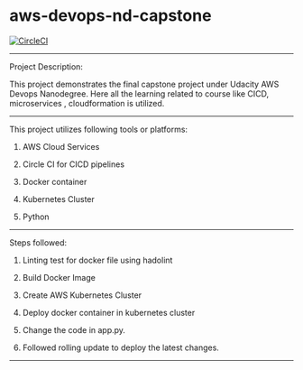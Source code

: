 # aws-devops-nd-capstone

[![CircleCI](https://dl.circleci.com/status-badge/img/gh/multimac59/aws-devops-nd-capstone/tree/main.svg?style=svg)](https://dl.circleci.com/status-badge/redirect/gh/multimac59/aws-devops-nd-capstone/tree/main)

*******************************************************************************************************************************************************

Project Description:

This project demonstrates the final capstone project under Udacity AWS Devops Nanodegree. Here all the learning related to course like CICD, microservices
, cloudformation is utilized. 

*********************************************************************************************************************************************************

This project utilizes following tools or platforms:


1. AWS Cloud Services

2. Circle CI for CICD pipelines

3. Docker container

4. Kubernetes Cluster

5. Python

*********************************************************************************************************************************************************

Steps followed:

1. Linting test for docker file using hadolint

2. Build Docker Image

3. Create AWS Kubernetes Cluster

4. Deploy docker container in kubernetes cluster

5. Change the code in app.py.

6. Followed rolling update to deploy the latest changes.

*********************************************************************************************************************************************************







